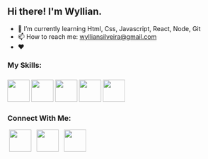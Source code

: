 ## Hi there! I'm Wyllian.




- 🌱 I’m currently learning Html, Css, Javascript, React, Node, Git
- 📫 How to reach me: wylliansilveira@gmail.com
- ❤ 

<h3> My Skills: <h3>
<img src="https://img.icons8.com/color/48/000000/javascript--v1.png" width="50"/>
<img src="https://img.icons8.com/color/48/000000/html-5--v1.png" width="50"/>
<img src="https://img.icons8.com/color/48/000000/css3.png"  width="50"/>
<img src="https://img.icons8.com/cute-clipart/64/000000/react-native.png" width="50"/>
<img src="https://img.icons8.com/glyph-neue/64/000000/github.png" width="50"/>

<h3> Connect With Me:</h3>
  </a>  
&nbsp;<a class="whatsapp-link" href="https://web.whatsapp.com/send?phone=5541995291827" target="_blank"><img src="https://img.icons8.com/color/48/000000/whatsapp--v6.png" width="50"/></a>
</a>  
&nbsp; <a href="https://www.linkedin.com/in/souvik-guria-/" target="_blank" rel="noopener noreferrer"><img src="https://img.icons8.com/color/48/000000/linkedin.png" width="50"/></a>
</a>
&nbsp; <a href="mailto:wylliansilveira@gmail.com" target="_blank" rel="noopener noreferrer"><img src="https://img.icons8.com/fluency/48/000000/gmail.png" width="50"/></a>
</p>
